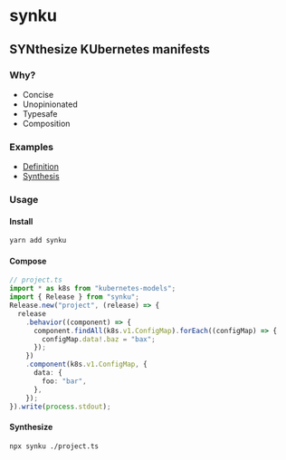 # synku

## SYNthesize KUbernetes manifests

### Why?

- Concise
- Unopinionated
- Typesafe
- Composition

### Examples

- [Definition](examples/features.ts)
- [Synthesis](examples/features.yaml)

### Usage

#### Install

```bash
yarn add synku
```

#### Compose

```typescript
// project.ts
import * as k8s from "kubernetes-models";
import { Release } from "synku";
Release.new("project", (release) => {
  release
    .behavior((component) => {
      component.findAll(k8s.v1.ConfigMap).forEach((configMap) => {
        configMap.data!.baz = "bax";
      });
    })
    .component(k8s.v1.ConfigMap, {
      data: {
        foo: "bar",
      },
    });
}).write(process.stdout);
```

#### Synthesize

```bash
npx synku ./project.ts
```

